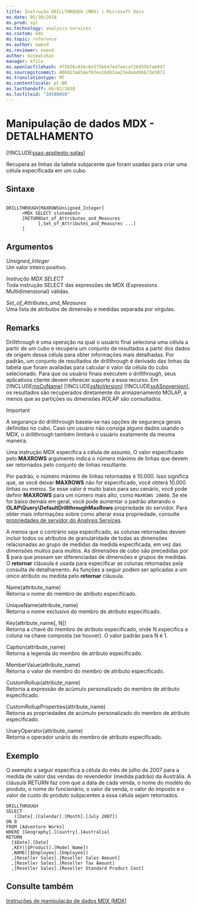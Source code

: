 ```yaml
---
title: Instrução DRILLTHROUGH (MDX) | Microsoft Docs
ms.date: 05/30/2018
ms.prod: sql
ms.technology: analysis-services
ms.custom: mdx
ms.topic: reference
ms.author: owend
ms.reviewer: owend
author: minewiskan
manager: kfile
ms.openlocfilehash: 4f5b56c03ec6e575b647ed7eecaf26d35bfae047
ms.sourcegitcommit: 808d23a654ef03ea16db1aa23edab496b73e5072
ms.translationtype: MT
ms.contentlocale: pt-BR
ms.lasthandoff: 06/02/2018
ms.locfileid: "34580058"
---
```

# <a name="mdx-data-manipulation---drillthrough"></a>Manipulação de dados MDX - DETALHAMENTO
[!INCLUDE[ssas-appliesto-sqlas](../includes/ssas-appliesto-sqlas.md)]

  Recupera as linhas da tabela subjacente que foram usadas para criar uma célula especificada em um cubo.  
  
## <a name="syntax"></a>Sintaxe  
  
```  
  
DRILLTHROUGH[MAXROWSUnsigned_Integer]   
      <MDX SELECT statement>   
      [RETURNSet_of_Attributes_and_Measures   
            [,Set_of_Attributes_and_Measures ...]  
      ]  
```  
  
## <a name="arguments"></a>Argumentos  
 *Unsigned_Integer*  
 Um valor inteiro positivo.  
  
 *Instrução MDX SELECT*  
 Toda instrução SELECT das expressões de MDX (Expressions Multidimensional) válidas.  
  
 *Set_of_Attributes_and_Measures*  
 Uma lista de atributos de dimensão e medidas separada por vírgulas.  
  
## <a name="remarks"></a>Remarks  
 Drillthrough é uma operação na qual o usuário final seleciona uma célula a partir de um cubo e recupera um conjunto de resultados a partir dos dados de origem dessa célula para obter informações mais detalhadas. Por padrão, um conjunto de resultados de drillthrough é derivado das linhas da tabela que foram avaliadas para calcular o valor da célula do cubo selecionado. Para que os usuário finais executem o drillthrough, seus aplicativos cliente devem oferecer suporte a esse recurso. Em [!INCLUDE[msCoName](../includes/msconame-md.md)] [!INCLUDE[ssNoVersion](../includes/ssnoversion-md.md)] [!INCLUDE[ssASnoversion](../includes/ssasnoversion-md.md)], os resultados são recuperados diretamente do armazenamento MOLAP, a menos que as partições ou dimensões ROLAP são consultados.  
  
> [!IMPORTANT]  
>  A segurança do drillthrough baseia-se nas opções de segurança gerais definidas no cubo. Caso um usuário não consiga alguns dados usando o MDX, o drillthrough também limitará o usuário exatamente da mesma maneira.  
  
 Uma instrução MDX especifica a célula de assunto. O valor especificado pelo **MAXROWS** argumento indica o número máximo de linhas que devem ser retornados pelo conjunto de linhas resultante.  
  
 Por padrão, o número máximo de linhas retornadas é 10.000. Isso significa que, se você deixar **MAXROWS** não for especificado, você obterá 10.000 linhas ou menos. Se esse valor é muito baixo para seu cenário, você pode definir **MAXROWS** para um número mais alto, como `MAXROWS 20000`. Se ele for baixo demais em geral, você pode aumentar o padrão alterando o **OLAP\Query\DefaultDrillthroughMaxRows** propriedade do servidor. Para obter mais informações sobre como alterar essa propriedade, consulte [propriedades de servidor do Analysis Services](../analysis-services/server-properties/server-properties-in-analysis-services.md).  
  
 A menos que o contrário seja especificado, as colunas retornadas devem incluir todos os atributos de granularidade de todas as dimensões relacionadas ao grupo de medidas da medida especificada, em vez das dimensões muitos para muitos. As dimensões de cubo são precedidas por $ para que possam ser diferenciadas de dimensões e grupos de medidas. O **retornar** cláusula é usada para especificar as colunas retornadas pela consulta de detalhamento. As funções a seguir podem ser aplicadas a um único atributo ou medida pelo **retornar** cláusula.  
  
 Name(attribute_name)  
 Retorna o nome do membro de atributo especificado.  
  
 UniqueName(attribute_name)  
 Retorna o nome exclusivo do membro de atributo especificado.  
  
 Key(attribute_name[, N])  
 Retorna a chave do membro de atributo especificado, onde N especifica a coluna na chave composta (se houver). O valor padrão para N é 1.  
  
 Caption(attribute_name)  
 Retorna a legenda do membro de atributo especificado.  
  
 MemberValue(attribute_name)  
 Retorna o valor de membro do membro de atributo especificado.  
  
 CustomRollup(attribute_name)  
 Retorna a expressão de acúmulo personalizado do membro de atributo especificado.  
  
 CustomRollupProperties(attribute_name)  
 Retorna as propriedades de acúmulo personalizado do membro de atributo especificado.  
  
 UnaryOperator(attribute_name)  
 Retorna o operador unário do membro de atributo especificado.  
  
## <a name="example"></a>Exemplo  
 O exemplo a seguir especifica a célula do mês de julho de 2007 para a medida de valor das vendas do revendedor (medida padrão) da Austrália. A cláusula RETURN faz com que a data de cada venda, o nome do modelo do produto, o nome do funcionário, o valor da venda, o valor do imposto e o valor de custo do produto subjacentes a essa célula sejam retornados.  
  
```  
DRILLTHROUGH  
SELECT  
   ([Date].[Calendar].[Month].[July 2007])  
ON 0   
FROM [Adventure Works]  
WHERE [Geography].[Country].[Australia]  
RETURN   
  [$Date].[Date]  
  ,KEY([$Product].[Model Name])  
  ,NAME([$Employee].[Employee])  
  ,[Reseller Sales].[Reseller Sales Amount]  
  ,[Reseller Sales].[Reseller Tax Amount]  
  ,[Reseller Sales].[Reseller Standard Product Cost]  
```  
  
## <a name="see-also"></a>Consulte também  
 [Instruções de manipulação de dados MDX &#40;MDX&#41;](../mdx/mdx-data-manipulation-statements-mdx.md)  
  
  
